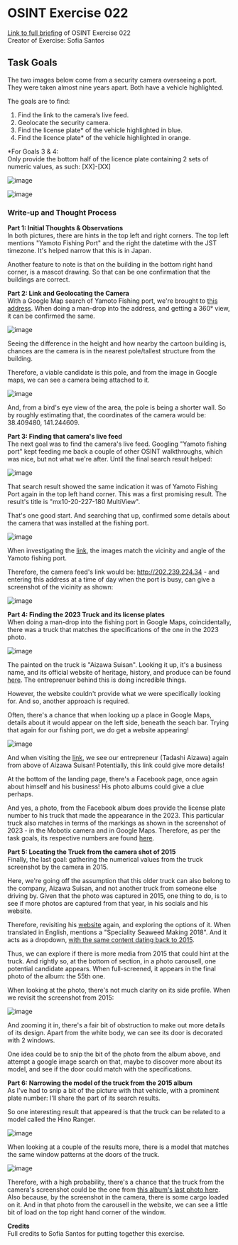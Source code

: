 # OSINT Exercise 022
[Link to full briefing](https://gralhix.com/list-of-osint-exercises/osint-exercise-022/) of OSINT Exercise 022 </br>
Creator of Exercise: Sofia Santos

## Task Goals
The two images below come from a security camera overseeing a port. They were taken almost nine years apart. Both have a vehicle highlighted. </br>

The goals are to find: </br>
1) Find the link to the camera’s live feed.
2) Geolocate the security camera.
3) Find the license plate* of the vehicle highlighted in blue.
4) Find the licence plate* of the vehicle highlighted in orange.

*For Goals 3 & 4: </br>
Only provide the bottom half of the licence plate containing 2 sets of numeric values, as such: [XX]-[XX]

![image](osintexercise022-a.png) </br>

![image](osintexercise022-b.png)

### Write-up and Thought Process

**Part 1: Initial Thoughts & Observations** </br>
In both pictures, there are hints in the top left and right corners. The top left mentions "Yamoto Fishing Port" and the right the datetime with the JST timezone. It's helped narrow that this is in Japan. </br>

Another feature to note is that on the building in the bottom right hand corner, is a mascot drawing. So that can be one confirmation that the buildings are correct. </br>

**Part 2: Link and Geolocating the Camera** </br>
With a Google Map search of Yamoto Fishing port, we're brought to [this address](https://maps.app.goo.gl/H6ntLDwr6UXfsxhe7). When doing a man-drop into the address, and getting a 360° view, it can be confirmed the same. 

![image](ans_pics/mandrop_voew.png)

Seeing the difference in the height and how nearby the cartoon building is, chances are the camera is in the nearest pole/tallest structure from the building. 

Therefore, a viable candidate is this pole, and from the image in Google maps, we can see a camera being attached to it. </br>

![image](ans_pics/camera_shortlisted.png)

And, from a bird's eye view of the area, the pole is being a shorter wall. So by roughly estimating that, the coordinates of the camera would be: 38.409480, 141.244609. </br>

**Part 3: Finding that camera's live feed**</br>
The next goal was to find the camera's live feed. Googling "Yamoto fishing port" kept feeding me back a couple of other OSINT walkthroughs, which was nice, but not what we're after. Until the final search result helped: 

![image](ans_pics/one_more_camera_shot_with_the_same_name.png)

That search result showed the same indication it was of Yamoto Fishing Port again in the top left hand corner. This was a first promising result. The result's title is "mx10-20-227-180 MultiView". 

That's one good start. And searching that up, confirmed some details about the camera that was installed at the fishing port. 

![image](ans_pics/camera_device_code_ip_address.png)

When investigating the [link](http://202.239.224.34/control/eventplayer?get_image_info_abspath=/var/www/server/events/10_20_227_180/002/965/A00001.jpg), the images match the vicinity and angle of the Yamoto fishing port. 

Therefore, the camera feed's link would be: http://202.239.224.34 - and entering this address at a time of day when the port is busy, can give a screenshot of the vicinity as shown: 

![image](ans_pics/camera_live_image_example.png)

**Part 4: Finding the 2023 Truck and its license plates** </br>
When doing a man-drop into the fishing port in Google Maps, coincidentally, there was a truck that matches the specifications of the one in the 2023 photo. 

![image](ans_pics/2023_truck_found.png)

The painted on the truck is "Aizawa Suisan". Looking it up, it's a business name, and its official website of heritage, history, and produce can be found [here](https://www.aizawasuisan.com/). The entreprenuer behind this is doing incredible things. 

However, the website couldn't provide what we were specifically looking for. And so, another approach is required. 

Often, there's a chance that when looking up a place in Google Maps, details about it would appear on the left side, beneath the seach bar. Trying that again for our fishing port, we do get a website appearing!

![image](ans_pics/second_link.png)

And when visiting the [link](https://en.machindo-higamatsu.com/aizawa-suisan), we see our entrepreneur (Tadashi Aizawa) again from above of Aizawa Suisan! Potentially, this link could give more details!

At the bottom of the landing page, there's a Facebook page, once again about himself and his business! His photo albums could give a clue perhaps.

And yes, a photo, from the Facebook album does provide the license plate number to his truck that made the appearance in the 2023. This particular truck also matches in terms of the markings as shown in the screenshot of 2023 - in the Mobotix camera and in Google Maps. Therefore, as per the task goals, its respective numbers are found [here](https://www.facebook.com/aizawasuisan/photos/pb.100054424002192.-2207520000/607440969405874/?type=3).

**Part 5: Locating the Truck from the camera shot of 2015** </br>
Finally, the last goal: gathering the numerical values from the truck screenshot by the camera in 2015. 

Here, we're going off the assumption that this older truck can also belong to the company, Aizawa Suisan, and not another truck from someone else driving by. Given that the photo was captured in 2015, one thing to do, is to see if more photos are captured from that year, in his socials and his website. 

Therefore, revisiting his [website](https://www.aizawasuisan.com/) again, and exploring the options of it. When translated in English, mentions a "Speciality Seaweed Making 2018". And it acts as a dropdown, [with the same content dating back to 2015](https://www.aizawasuisan.com/%E3%81%93%E3%81%A0%E3%82%8F%E3%82%8A%E3%81%AE%E6%B5%B7%E8%8B%94%E3%81%A5%E3%81%8F%E3%82%8A2018/%E3%81%93%E3%81%A0%E3%82%8F%E3%82%8A%E3%81%AE%E6%B5%B7%E8%8B%94%E3%81%A5%E3%81%8F%E3%82%8A2015/). 

Thus, we can explore if there is more media from 2015 that could hint at the truck. And rightly so, at the bottom of section, in a photo carousell, one potential candidate appears. When full-screened, it appears in the final photo of the album: the 55th one. 

When looking at the photo, there's not much clarity on its side profile. When we revisit the screenshot from 2015: </br>

![image](osintexercise022-a.png)

And zooming it in, there's a fair bit of obstruction to make out more details of its design. Apart from the white body, we can see its door is decorated with 2 windows. 

One idea could be to snip the bit of the photo from the album above, and attempt a google image search on that, maybe to discover more about its model, and see if the door could match with the specifications. 

**Part 6: Narrowing the model of the truck from the 2015 album** </br>
As I've had to snip a bit of the picture with that vehicle, with a prominent plate number: I'll share the part of its search results. 

So one interesting result that appeared is that the truck can be related to a model called the Hino Ranger. 

![image](ans_pics/hino_ranger_results.png)

When looking at a couple of the results more, there is a model that matches the same window patterns at the doors of the truck. </br>

![image](ans_pics/correct_hino_model.png)

Therefore, with a high probability, there's a chance that the truck from the camera's screenshot could be the one from [this album's last photo here](https://www.aizawasuisan.com/%E3%81%93%E3%81%A0%E3%82%8F%E3%82%8A%E3%81%AE%E6%B5%B7%E8%8B%94%E3%81%A5%E3%81%8F%E3%82%8A2018/%E3%81%93%E3%81%A0%E3%82%8F%E3%82%8A%E3%81%AE%E6%B5%B7%E8%8B%94%E3%81%A5%E3%81%8F%E3%82%8A2015/). Also because, by the screenshot in the camera, there is some cargo loaded on it. And in that photo from the carousell in the website, we can see a little bit of load on the top right hand corner of the window. </br>

**Credits** </br>
Full credits to Sofia Santos for putting together this exercise.
